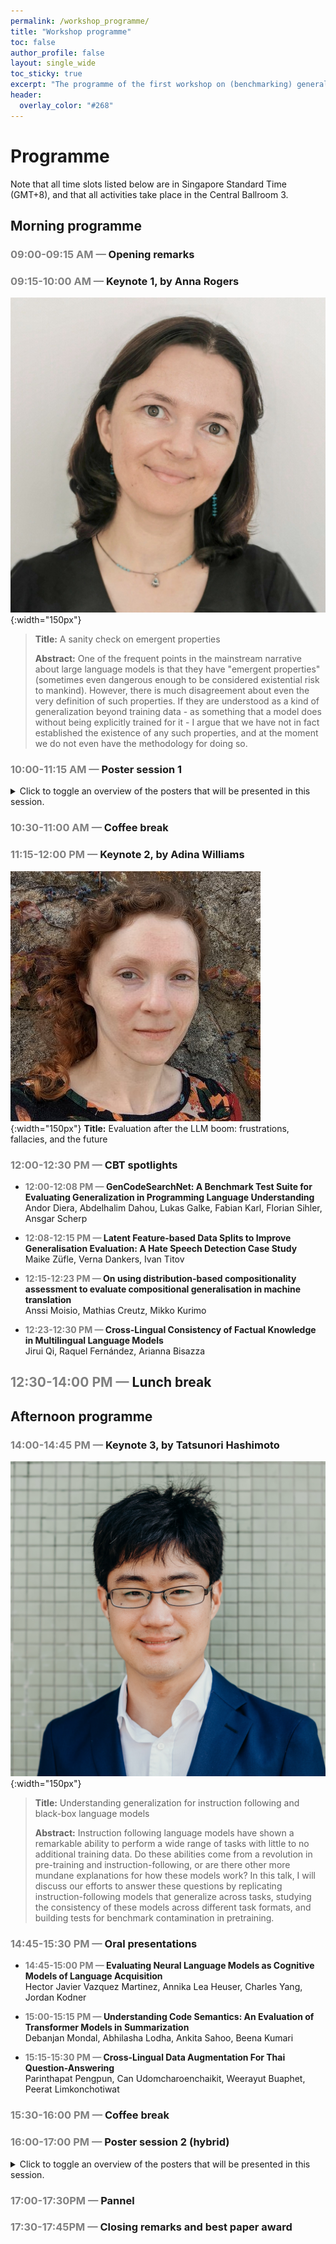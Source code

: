 ```yaml
---
permalink: /workshop_programme/
title: "Workshop programme"
toc: false
author_profile: false
layout: single_wide
toc_sticky: true
excerpt: "The programme of the first workshop on (benchmarking) generalisation in NLP"
header:
  overlay_color: "#268"
---
```


# Programme

Note that all time slots listed below are in Singapore Standard Time (GMT+8), and that all activities take place in the Central Ballroom 3.

## Morning programme

### <span style="color:grey">09:00-09:15 AM —</span> Opening remarks
### <span style="color:grey">09:15-10:00 AM —</span> Keynote 1, by Anna Rogers
![Anna Rogers Speaker](/img/speakers/anna.jpg){:width="150px"}

> <b>Title:</b> A sanity check on emergent properties
> 
> <b>Abstract:</b> One of the frequent points in the mainstream narrative about large language models is that they have "emergent properties" (sometimes even dangerous enough to be considered existential risk to mankind). However, there is much disagreement about even the very definition of such properties. If they are understood as a kind of generalization beyond training data - as something that a model does without being explicitly trained for it - I argue that we have not in fact established the existence of any such properties, and at the moment we do not even have the methodology for doing so.


### <span style="color:grey">10:00-11:15 AM —</span> Poster session 1

<details>
<summary>Click to toggle an overview of the posters that will be presented in this session.</summary>
<ul>
  <li>
      <span style="color:#ffffff; background-color: #ab438a; border-radius:4px; padding:3px">GenBench</span> <b>Temporal Generalizability in Multimodal Misinformation Detection</b> <br>
      Nataliya Stepanova and Björn Ross
  </li>
  <li>
      <span style="color:#ffffff; background-color: #ab438a; border-radius:4px; padding:3px">GenBench</span> <b>Robust Generalization Strategies for Morpheme Glossing in an Endangered Language Documentation Context</b> <br>
      Michael Ginn and Alexis Palmer
  </li>
  <li>
      <span style="color:#ffffff; background-color: #ab438a; border-radius:4px; padding:3px">GenBench</span> <b>Syntax-Guided Transformers: Elevating Compositional Generalization and Grounding in Multimodal Environments</b> <br>
      Danial Kamali and Parisa Kordjamshidi
  </li>
  <li>
      <span style="color:#ffffff; background-color: #ab438a; border-radius:4px; padding:3px">GenBench</span> <b>Inductive Bias Is in the Eye of the Beholder</b> <br>
      Michael Wilson and Robert Frank
  </li>
  <li>
      <span style="color:#ffffff; background-color: #74849c; border-radius:4px; padding:3px">GenBench CBT</span> <b>On using distribution-based compositionality assessment to evaluate compositional generalisation in machine translation</b> <br>
      Anssi Moisio, Mathias Creutz, and Mikko Kurimo
  </li>
  <li>
      <span style="color:#ffffff; background-color: #0ccfbb; border-radius:4px; padding:3px">GenBench Non-archival</span> <b>The ICL consistency test</b> <br>
      Lucas Weber, Elia Bruni, and Dieuwke Hupkes
  </li>
  <li>
      <span style="color:#ffffff; background-color: #0ccfbb; border-radius:4px; padding:3px">GenBench Non-archival</span> <b>Generalizability and Robustness of Large Language Models Detecting Alzheimer’s Disease from Speech</b> <br>
      Jekaterina Novikova
  </li>
  <li>
      <span style="color:#ffffff; background-color: #ab438a; border-radius:4px; padding:3px">GenBench</span>  <b>Cross-Lingual Consistency of Factual Knowledge in Multilingual Language Models</b> <br>
      Jirui Qi, Raquel Fernández, and Arianna Bisazza
  </li>
  <li>
      <span style="color:#ffffff; background-color: #0ccfbb; border-radius:4px; padding:3px">GenBench Non-archival</span> <b>The Validity of Evaluation Results: Assessing Concurrence Across Compositionality Benchmarks</b> <br>
      Kaiser Sun, Adina Williams, and Dieuwke Hupkes
  </li>
  <li>
      <span style="color:#ffffff; background-color: #ab438a; border-radius:4px; padding:3px">GenBench</span> <b>Walking a Tightrope -- Evaluating Large Language Models in High-Risk Domains</b> <br>
      Chia-Chien Hung, Wiem Ben Rim, Lindsay Frost, Lars Bruckner, and Carolin Lawrence
  </li>
  <li>
      <span style="color:#ffffff; background-color: #021d6e; border-radius:4px; padding:3px">Other</span> <b>Subword Segmental Machine Translation: Unifying Segmentation and Target Sentence Generation</b> <br>
      Francois Meyer and Jan Buys
  </li>
  <li>
      <span style="color:#ffffff; background-color: #0b7ef6; border-radius:4px; padding:3px">Findings</span> <b>The language of prompting: What linguistic properties make a prompt successful?</b> <br>
      Alina Leidinger, Robert Van Rooij, and Ekaterina Shutova
  </li>
  <li>
      <span style="color:#ffffff; background-color: #0b7ef6; border-radius:4px; padding:3px">Findings</span> <b>IRFL: Image Recognition of Figurative Language</b> <br>
     Ron Yosef, Yonatan Bitton, and Dafna Shahaf
  </li>
  <li>
      <span style="color:#ffffff; background-color: #0b7ef6; border-radius:4px; padding:3px">Findings</span> <b>Three Questions Concerning the Use of Large Language Models to Facilitate Mathematics Learning</b> <br>
      An-Zi Yen and Wei-Ling Hsu
  </li>
  <li>
      <span style="color:#ffffff; background-color: #0b7ef6; border-radius:4px; padding:3px">Findings</span> <b>mReFinED: An Efficient End-to-End Multilingual Entity Linking System</b> <br>
      Peerat Limkonchotiwat, Weiwei Cheng, Christos Christodoulopoulos, Amir Saffari, and Jens Lehmann
  </li>
  <li>
      <span style="color:#ffffff; background-color: #0b7ef6; border-radius:4px; padding:3px">Findings</span> <b>Noisy Self-Training with Synthetic Queries for Dense Retrieval</b> <br>
      Fan Jiang, Tom Drummond, and Trevor Cohn
  </li>
  <li>
      <span style="color:#ffffff; background-color: #0b7ef6; border-radius:4px; padding:3px">Findings</span> <b>Viewing Knowledge Transfer in Multilingual Machine Translation Through a Representational Lens</b> <br>
      David Stap, Vlad Niculae, and Christof Monz
  </li>
  <li>
      <span style="color:#ffffff; background-color: #0b7ef6; border-radius:4px; padding:3px">Findings</span> <b>Quantifying the Dialect Gap in Large Language Models and its Causes Across Languages</b> <br>
      Anjali Kantharuban, Ivan Vulić, and Anna Korhonen
  </li>
  <li>
      <span style="color:#ffffff; background-color: #0b7ef6; border-radius:4px; padding:3px">Findings</span> <b>How Predictable Are Large Language Model Capabilities? A Case Study on BIG-bench</b> <br>
      Qinyuan Ye, Harvey Yiyun Fu, Xiang Ren, and Robin Jia
  </li>
  <li>
      <span style="color:#ffffff; background-color: #0b7ef6; border-radius:4px; padding:3px">Findings</span> <b>Harnessing Dataset Cartography for Improved Compositional Generalization in Transformers</b> <br>
      Osman Batur İnce, Tanin Zeraati, Semih Yagcioglu, Yadollah Yaghoobzadeh, Erkut Erdem, and Aykut Erdem
  </li>
  <li>
      <span style="color:#ffffff; background-color: #0b7ef6; border-radius:4px; padding:3px">Findings</span> <b>Are Structural Concepts Universal in Transformer Language Models? Towards Interpretable Cross-Lingual Generalization</b> <br>
      Ningyu Xu, Qi Zhang, Jingting Ye, Menghan Zhang, and Xuanjing Huang
  </li>
  <li>
      <span style="color:#ffffff; background-color: #0b7ef6; border-radius:4px; padding:3px">Findings</span> <b>Test-Time Self-Adaptive Small Language Models for Question Answering</b> <br>
     Soyeong Jeong, Jinheon Baek, Sukmin Cho, Sung Ju Hwang, and Jong C. Park
  </li>
  <li><span style="color:#ffffff; background-color: #0b7ef6; border-radius:4px; padding:3px">Findings</span> <b>The Less the Merrier? Investigating Language Representation in Multilingual Models</b> <br>
     Hellina Hailu Nigatu, Atnafu Lambebo Tonja, and Jugal Kalita</li>
  <li><span style="color:#ffffff; background-color: #0b7ef6; border-radius:4px; padding:3px">Findings</span> <b>Test-time Augmentation for Factual Probing</b> <br>
     Go Kamoda, Benjamin Heinzerling, Keisuke Sakaguchi, and Kentaro Inui</li>
</ul>
</details> 


### <span style="color:grey">10:30-11:00 AM —</span> Coffee break
### <span style="color:grey">11:15-12:00 PM —</span> Keynote 2, by Adina Williams
![Adina Williams Speaker](/img/speakers/adina.jpg){:width="150px"}
<b>Title:</b> Evaluation after the LLM boom: frustrations, fallacies, and the future

### <span style="color:grey">12:00-12:30 PM —</span> CBT spotlights
- <b><span style="color:grey">12:00-12:08 PM — </span> GenCodeSearchNet: A Benchmark Test Suite for Evaluating Generalization in Programming Language Understanding </b> <br>
Andor Diera, Abdelhalim Dahou, Lukas Galke, Fabian Karl, Florian Sihler, Ansgar Scherp

- <b><span style="color:grey">12:08-12:15 PM — </span> Latent Feature-based Data Splits to Improve Generalisation Evaluation: A Hate Speech Detection Case Study</b> <br>
Maike Züfle, Verna Dankers, Ivan Titov

- <b><span style="color:grey">12:15-12:23 PM — </span> On using distribution-based compositionality assessment to evaluate compositional generalisation in machine translation</b> <br>
Anssi Moisio, Mathias Creutz, Mikko Kurimo

- <b><span style="color:grey">12:23-12:30 PM — </span> Cross-Lingual Consistency of Factual Knowledge in Multilingual Language Models</b> <br>
Jirui Qi, Raquel Fernández, Arianna Bisazza

## <span style="color:grey"> 12:30-14:00 PM —</span> Lunch break

## Afternoon programme
### <span style="color:grey">14:00-14:45 PM —</span> Keynote 3, by Tatsunori Hashimoto
![Tatsunori Hashimoto Speaker](/img/speakers/thashim.jpg){:width="150px"}
> <b>Title:</b> Understanding generalization for instruction following and black-box language models
> 
> <b>Abstract:</b> Instruction following language models have shown a remarkable ability to perform a wide range of tasks with little to no additional training data. Do these abilities come from a revolution in pre-training and instruction-following, or are there other more mundane explanations for how these models work? In this talk, I will discuss our efforts to answer these questions by replicating instruction-following models that generalize across tasks, studying the consistency of these models across different task formats, and building tests for benchmark contamination in pretraining.

### <span style="color:grey">14:45-15:30 PM —</span> Oral presentations

- <b><span style="color:grey">14:45-15:00 PM — </span> Evaluating Neural Language Models as Cognitive Models of Language Acquisition</b><br>
Hector Javier Vazquez Martinez, Annika Lea Heuser, Charles Yang, Jordan Kodner

- <b><span style="color:grey">15:00-15:15 PM — </span> Understanding Code Semantics: An Evaluation of Transformer Models in Summarization</b><br>
Debanjan Mondal, Abhilasha Lodha, Ankita Sahoo, Beena Kumari

- <b><span style="color:grey">15:15-15:30 PM — </span> Cross-Lingual Data Augmentation For Thai Question-Answering</b><br>
Parinthapat Pengpun, Can Udomcharoenchaikit, Weerayut Buaphet, Peerat Limkonchotiwat


### <span style="color:grey">15:30-16:00 PM —</span> Coffee break
### <span style="color:grey">16:00-17:00 PM —</span> Poster session 2 (hybrid)
<details>
<summary>Click to toggle an overview of the posters that will be presented in this session.</summary>
<ul>
  <li> <span style="color:#ffffff; background-color: #ab438a; border-radius:4px; padding:3px">GenBench</span> <b>90% F1 Score in Relation Triple Extraction: Is it Real? </b><br> Pratik Saini, Samiran Pal, Tapas Nayak, Indrajit Bhattacharya</li>
  <li> <span style="color:#ffffff; background-color: #74849c; border-radius:4px; padding:3px">GenBench CBT</span> <b>mSCAN: A Dataset for Multilingual Compositional Generalisation Evaluation </b><br> Amélie Reymond, Shane Steinert-Threlkeld</li>
  <li> <span style="color:#ffffff; background-color: #74849c; border-radius:4px; padding:3px">GenBench CBT</span> <b>GQG: Generalized Quantifier Generalization - A Dataset for Evaluating Quantifier Semantics Understanding in Language Models </b><br> Leroy Zhifei Wang, Shane Steinert-Threlkeld</li>
  <li> <span style="color:#ffffff; background-color: #0ccfbb; border-radius:4px; padding:3px">GenBench Non-archival</span> <b>Fighting Bias with Bias: Promoting Model Robustness by Amplifying Dataset Biases </b><br> Yuval Reif, Roy Schwartz</li>
  <li> <span style="color:#ffffff; background-color: #74849c; border-radius:4px; padding:3px">GenBench CBT</span> <b>GenCodeSearchNet: A Benchmark Test Suite for Evaluating Generalization in Programming Language Understanding </b><br> Andor Diera, Abdelhalim Dahou, Lukas Galke, Fabian Karl, Ansgar Scherp</li>
  <li> <span style="color:#ffffff; background-color: #74849c; border-radius:4px; padding:3px">GenBench CBT</span> <b>Latent Feature-based Data Splits to Improve Generalisation Evaluation: A Hate Speech Detection Case Study </b><br> Maike Züfle, Verna Dankers, Ivan Titov</li>
  <li> <span style="color:#ffffff; background-color: #74849c; border-radius:4px; padding:3px">GenBench CBT</span> <b>Blackbird Language Matrices Tasks for Generalization </b><br> Paola Merlo, Chunyang Jiang, Giuseppe Samo, Vivi Nastase</li>
  <li> <span style="color:#ffffff; background-color: #ab438a; border-radius:4px; padding:3px">GenBench</span> <b>In-Context Learning for Text Classification with Many Labels </b><br> Aristides Milios, Siva Reddy, Dzmitry Bahdanau</li>
  <li> <span style="color:#ffffff; background-color: #0ccfbb; border-radius:4px; padding:3px">GenBench CBT</span> <b>Shifted PAUQ: Distribution shift in text-to-SQL </b><br> Oleg Somov, Elena Tutubalina</li>
  <li> <span style="color:#ffffff; background-color: #0b7ef6; border-radius:4px; padding:3px">Findings</span> <b>USB: A Unified Summarization Benchmark Across Tasks and Domains </b><br> Kundan Krishna, Prakhar Gupta, Sanjana Ramprasad, Byron C Wallace, Jeffrey P. Bigham, Zachary Chase Lipton</li>
  <li> <span style="color:#ffffff; background-color: #0b7ef6; border-radius:4px; padding:3px">Findings</span> <b>Effects of Human Adversarial and Affable Samples on BERT Generalizability </b><br> Aparna Elangovan, Jiayuan He, Yuan Li, Karin Verspoor</li>
  <li> <span style="color:#ffffff; background-color: #0b7ef6; border-radius:4px; padding:3px">Findings</span> <b>Generalizing Few-Shot Named Entity Recognizers to Unseen Domains with Type-Related Features </b><br> Zihan Wang, Ziqi Zhao, Zhumin Chen, Pengjie Ren, Maarten de Rijke, Zhaochun Ren</li>
  <li> <span style="color:#ffffff; background-color: #0b7ef6; border-radius:4px; padding:3px">Findings</span> <b>Compositional Generalization for Data-to-Text Generation </b><br> Xinnuo Xu, Ivan Titov, Mirella Lapata</li>
  <li> <span style="color:#ffffff; background-color: #0b7ef6; border-radius:4px; padding:3px">Findings</span> <b>Self-supervised Meta-Prompt Learning with Meta-Gradient Regularization for Few-shot Generalization </b><br> Kaihang Pan, Juncheng Li, Hongye Song, Jun Lin, Xiaozhong Liu, Siliang Tang</li>
  <li> <span style="color:#ffffff; background-color: #0b7ef6; border-radius:4px; padding:3px">Findings</span> <b>ChatGPT Beyond English: Towards a Comprehensive Evaluation of Large Language Models in Multilingual Learning </b><br> Viet Dac Lai, Nghia Trung Ngo, Amir Pouran Ben Veyseh, Hieu Man, Franck Dernoncourt, Trung Bui, Thien Huu Nguyen</li>
  <li> <span style="color:#ffffff; background-color: #0b7ef6; border-radius:4px; padding:3px">Findings</span> <b>XTREME-UP: A User-Centric Scarce-Data Benchmark for Under-Represented Languages </b><br> Sebastian Ruder, Jonathan H. Clark, Alexander Gutkin, Mihir Kale, Min Ma, Massimo Nicosia, Shruti Rijhwani, Parker Riley et al.</li>
  <li> <span style="color:#ffffff; background-color: #0b7ef6; border-radius:4px; padding:3px">Findings</span> <b>Orca: A Few-shot Benchmark for Chinese Conversational Machine Reading Comprehension </b><br> Nuo Chen, Hongguang Li, Junqing He, Yinan Bao, Xinshi Lin, Qi Yang, Jianfeng Liu, Ruyi Gan et al.</li>
  <li> <span style="color:#ffffff; background-color: #0b7ef6; border-radius:4px; padding:3px">Findings</span> <b>KG-GPT: A General Framework for Reasoning on Knowledge Graphs Using Large Language Models </b><br> Jiho Kim, Yeonsu Kwon,  Yohan Jo, Edward Choi</li>
  <li> <span style="color:#ffffff; background-color: #0b7ef6; border-radius:4px; padding:3px">Findings</span> <b>PAXQA: Generating Cross-lingual Question Answering Examples at Training Scale </b><br> Bryan Li, Chris Callison-Burch</li>
  <li> <span style="color:#ffffff; background-color: #0b7ef6; border-radius:4px; padding:3px">Findings</span> <b>Towards General Error Diagnosis via Behavioral Testing in Machine Translation </b><br> Junjie Wu, Lemao Liu, Dit-Yan Yeung</li>
  <li> <span style="color:#ffffff; background-color: #0b7ef6; border-radius:4px; padding:3px">Findings</span> <b>Boot and Switch: Alternating Distillation for Zero-Shot Dense Retrieval </b><br> Fan Jiang, Qiongkai Xu, Tom Drummond, Trevor Cohn</li>
  <li> <span style="color:#ffffff; background-color: #0b7ef6; border-radius:4px; padding:3px">Findings</span> <b>Estimating Large Language Model Capabilities without Labeled Test Data</b> <br>
     Harvey Yiyun Fu, Qinyuan Ye, Albert Xu, Xiang Ren, and Robin Jia</li>
  <li> <span style="color:#ffffff; background-color: #0b7ef6; border-radius:4px; padding:3px">Findings</span> <b>InstructExcel: A Benchmark for Natural Language Instruction in Excel </b><br> Justin Payan, Swaroop Mishra, Mukul Singh, Carina Suzana Negreanu, Christian Poelitz, Chitta Baral, Subhro Roy, Rasika Chakravarthy et al.</li>
  <li> <span style="color:#ffffff; background-color: #0b7ef6; border-radius:4px; padding:3px">Findings</span> <b>Large Language Models' Generalization Ability Makes It a Good Source for Clinical Data Creation </b><br> Rumeng Li, Xun Wang, Hong Yu</li>
  <li> <span style="color:#ffffff; background-color: #0b7ef6; border-radius:4px; padding:3px">Findings</span> <b>HeQ: a Large and Diverse Hebrew Reading Comprehension Benchmark </b><br> Amir David Nissan Cohen, Hilla Merhav-Fine, Yoav Goldberg, Reut Tsarfaty</li>
  <li><span style="color:#ffffff; background-color: #0b7ef6; border-radius:4px; padding:3px">Findings</span> <b>The Vault: A Comprehensive Multilingual Dataset for Advancing Code Understanding and Generation</b> <br>
     Dung Nguyen Manh, Nam Le Hai, Anh T. V. Dau, Anh Minh Nguyen, Khanh Nghiem, Jin Guo, Nghi D. Q. Bui</li>
</ul>
</details>


### <span style="color:grey">17:00-17:30PM —</span> Pannel
### <span style="color:grey">17:30-17:45PM —</span> Closing remarks and best paper award

